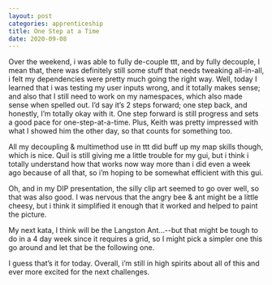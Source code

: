 ```yaml
---
layout: post 
categories: apprenticeship
title: One Step at a Time
date: 2020-09-08
---
```


Over the weekend, i was able to fully de-couple ttt, and by fully decouple, I mean that, there was definitely still some stuff that needs tweaking all-in-all, i felt my dependencies were pretty much going the right way.  Well, today I learned that i was testing my user inputs wrong, and it totally makes sense; and also that I still need to work on my namespaces, which also made sense when spelled out.  I’d say it’s 2 steps forward; one step back, and honestly, I’m totally okay with it.  One step forward is still progress and sets a good pace for one-step-at-a-time. Plus, Keith was pretty impressed with what I showed him the other day, so that counts for something too.  

All my decoupling & multimethod use in ttt did buff up my map skills though, which is nice.  Quil is still giving me a little trouble for my gui, but i think i totally understand how that works now way more than i did even a week ago because of all that, so i’m hoping to be somewhat efficient with this gui.

Oh, and in my DIP presentation, the silly clip art seemed to go over well, so that was also good.  I was nervous that the angry bee & ant might be a little cheesy, but i think it simplified it enough that it worked and helped to paint the picture.  

My next kata, I think will be the Langston Ant…--but that might be tough to do in a 4 day week since it requires a grid, so I might pick a simpler one this go around and let that be the following one.  

I guess that’s it for today.  Overall, i’m still in high spirits about all of this and ever more excited for the next challenges.  



